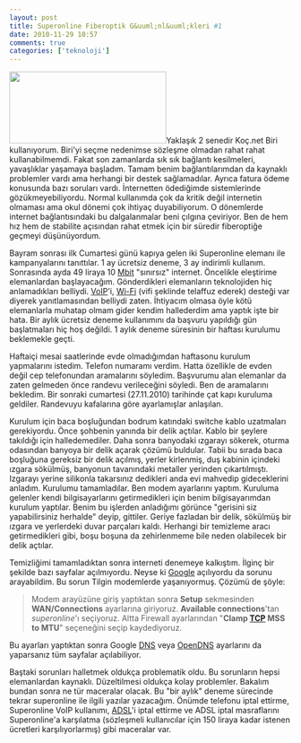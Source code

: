 ```yaml
---
layout: post
title: Superonline Fiberoptik G&uuml;nl&uuml;kleri #1 
date: 2010-11-29 10:57
comments: true
categories: ['teknoloji']
---
```

<img class="alignleft size-full wp-image-2103" title="superonline_logo" src="http://onurbaykal.com.tr/wp-content/uploads/2010/11/logo.gif" alt="" width="280" height="128" />Yaklaşık 2 senedir Koç.net Biri kullanıyorum. Biri'yi seçme nedenimse sözleşme olmadan rahat rahat kullanabilmemdi. Fakat son zamanlarda sık sık bağlantı kesilmeleri, yavaşlıklar yaşamaya başladım. Tamam benim bağlantılarımdan da kaynaklı problemler vardı ama herhangi bir destek sağlamadılar. Ayrıca fatura ödeme konusunda bazı soruları vardı. İnternetten ödediğimde sistemlerinde gözükmeyebiliyordu. Normal kullanımda çok da kritik değil internetin olmaması ama okul dönemi çok ihtiyaç duyabiliyorum. O dönemlerde internet bağlantısındaki bu dalgalanmalar beni çılgına çeviriyor. Ben de hem hız hem de stabilite açısından rahat etmek için bir süredir fiberoptiğe geçmeyi düşünüyordum.

Bayram sonrası ilk Cumartesi günü kapıya gelen iki Superonline elemanı ile kampanyalarını tanıttılar. 1 ay ücretsiz deneme, 3 ay indirimli kullanım. Sonrasında ayda 49 liraya 10 <a class="zem_slink" title="Megabit" rel="wikipedia" href="http://en.wikipedia.org/wiki/Megabit">Mbit</a> "sınırsız" internet. Öncelikle eleştirime elemanlardan başlayacağım. Gönderdikleri elemanların teknolojiden hiç anlamadıkları belliydi. <a class="zem_slink" title="Voice over Internet Protocol" rel="wikipedia" href="http://en.wikipedia.org/wiki/Voice_over_Internet_Protocol">VoIP</a>'i, <a class="zem_slink" title="Wi-Fi" rel="wikipedia" href="http://en.wikipedia.org/wiki/Wi-Fi">Wi-Fi</a> (vifi şeklinde telaffuz ederek) desteği var diyerek yanıtlamasından belliydi zaten. İhtiyacım olmasa öyle kötü elemanlarla muhatap olmam gider kendim hallederdim ama yaptık işte bir hata. Bir aylık ücretsiz deneme kullanımını da başvuru yapıldığı gün başlatmaları hiç hoş değildi. 1 aylık deneme süresinin bir haftası kurulumu beklemekle geçti.

Haftaiçi mesai saatlerinde evde olmadığımdan haftasonu kurulum yapmalarını istedim. Telefon numaramı verdim. Hatta özellikle de evden değil cep telefonundan aramalarını söyledim. Başvurumu alan elemanlar da zaten gelmeden önce randevu verileceğini söyledi. Ben de aramalarını bekledim. Bir sonraki cumartesi (27.11.2010) tarihinde çat kapı kuruluma geldiler. Randevuyu kafalarına göre ayarlamışlar anlaşılan.

Kurulum için baca boşluğundan bodrum katındaki switche kablo uzatmaları gerekiyordu. Önce şohbenin yanında bir delik açtılar. Kablo bir şeylere takıldığı için halledemediler. Daha sonra banyodaki ızgarayı sökerek, oturma odasından banyoya bir delik açarak çözümü buldular. Tabii bu sırada baca boşluğuna gereksiz bir delik açılmış, yerler kirlenmiş, duş kabinin içindeki ızgara sökülmüş, banyonun tavanındaki metaller yerinden çıkartılmıştı. Izgarayı yerine silikonla takarsınız dedikleri anda evi mahvedip gideceklerini anladım. Kurulumu tamamladılar. Ben modem ayarlarını yaptım. Kuruluma gelenler kendi bilgisayarlarını getirmedikleri için benim bilgisayarımdan kurulum yaptılar. Benim bu işlerden anladığımı görünce "gerisini siz yapabilirsiniz herhalde" deyip, gittiler. Geriye fazladan bir delik, sökülmüş bir ızgara ve yerlerdeki duvar parçaları kaldı. Herhangi bir temizleme aracı getirmedikleri gibi, boşu boşuna da zehirlenmeme bile neden olabilecek bir delik açtılar.

Temizliğimi tamamladıktan sonra interneti denemeye kalkıştım. İlginç bir şekilde bazı sayfalar açılmıyordu. Neyse ki <a class="zem_slink" title="Google" rel="homepage" href="http://google.com">Google</a> açılıyordu da sorunu arayabildim. Bu sorun Tilgin modemlerde yaşanıyormuş. Çözümü de şöyle:
<blockquote>Modem arayüzüne giriş yaptıktan sonra <strong>Setup</strong> sekmesinden <strong>WAN/Connections</strong> ayarlarına giriyoruz. <strong>Available connections</strong>'tan <em>superonline</em>'ı seçiyoruz. Altta Firewall ayarlarından "<strong>Clamp <a class="zem_slink" title="Transmission Control Protocol" rel="wikipedia" href="http://en.wikipedia.org/wiki/Transmission_Control_Protocol">TCP</a> MSS to MTU</strong>" seçeneğini seçip kaydediyoruz.</blockquote>
Bu ayarları yaptıktan sonra Google <a class="zem_slink" title="Domain Name System" rel="wikipedia" href="http://en.wikipedia.org/wiki/Domain_Name_System">DNS</a> veya <a class="zem_slink" title="OpenDNS" rel="homepage" href="http://www.opendns.com/">OpenDNS</a> ayarlarını da yaparsanız tüm sayfalar açılabiliyor.

Baştaki sorunları halletmek oldukça problematik oldu. Bu sorunların hepsi elemanlardan kaynaklı. Düzeltilmesi oldukça kolay problemler. Bakalım bundan sonra ne tür maceralar olacak. Bu "bir aylık" deneme sürecinde tekrar superonline ile ilgili yazılar yazacağım. Önümde telefonu iptal ettirme, Superonline VoIP kullanımı, <a class="zem_slink" title="Asymmetric Digital Subscriber Line" rel="wikipedia" href="http://en.wikipedia.org/wiki/Asymmetric_Digital_Subscriber_Line">ADSL</a>'i iptal ettirme ve ADSL iptal masraflarını Superonline'a karşılatma (sözleşmeli kullanıcılar için 150 liraya kadar istenen ücretleri karşılıyorlarmış) gibi maceralar var.
